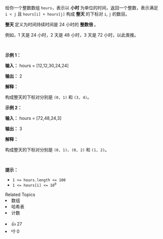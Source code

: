 <p>给你一个整数数组 <code>hours</code>，表示以 <strong>小时 </strong>为单位的时间，返回一个整数，表示满足 <code>i &lt; j</code> 且 <code>hours[i] + hours[j]</code> 构成 <strong>整天 </strong>的下标对&nbsp;<code>i</code>, <code>j</code> 的数目。</p>

<p><strong>整天 </strong>定义为时间持续时间是 24 小时的 <strong>整数倍 </strong>。</p>

<p>例如，1 天是 24 小时，2 天是 48 小时，3 天是 72 小时，以此类推。</p>

<p>&nbsp;</p>

<p><strong class="example">示例 1：</strong></p>

<div class="example-block"> 
 <p><strong>输入：</strong> <span class="example-io">hours = [12,12,30,24,24]</span></p> 
</div>

<p><strong>输出：</strong> <span class="example-io">2</span></p>

<p><strong>解释：</strong></p>

<p>构成整天的下标对分别是 <code>(0, 1)</code> 和 <code>(3, 4)</code>。</p>

<p><strong class="example">示例 2：</strong></p>

<div class="example-block"> 
 <p><strong>输入：</strong> <span class="example-io">hours = [72,48,24,3]</span></p> 
</div>

<p><strong>输出：</strong> <span class="example-io">3</span></p>

<p><strong>解释：</strong></p>

<p>构成整天的下标对分别是 <code>(0, 1)</code>、<code>(0, 2)</code> 和 <code>(1, 2)</code>。</p>

<p>&nbsp;</p>

<p><strong>提示：</strong></p>

<ul> 
 <li><code>1 &lt;= hours.length &lt;= 100</code></li> 
 <li><code>1 &lt;= hours[i] &lt;= 10<sup>9</sup></code></li> 
</ul>

<div><div>Related Topics</div><div><li>数组</li><li>哈希表</li><li>计数</li></div></div><br><div><li>👍 27</li><li>👎 0</li></div>